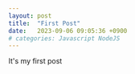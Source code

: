 ```yaml
---
layout: post
title:  "First Post"
date:   2023-09-06 09:05:36 +0900
# categories: Javascript NodeJS
---
```


It's my first post
